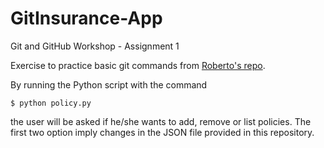 # GitInsurance-App

Git and GitHub Workshop - Assignment 1

Exercise to practice basic git commands from [Roberto's repo](https://github.com/RoberVega/lp-git-basics/tree/main/assignments/assignment_1).

By running the Python script with the command

```
$ python policy.py
```

the user will be asked if he/she wants to add, remove or list policies. The first two option imply changes in the JSON file provided in this repository.
